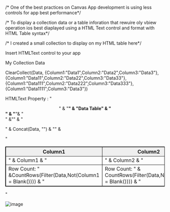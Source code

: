 /* One of the best practices on Canvas App development is using less controls for app best performance*/

/* To display a collection data or a table inforation that rewuire oly vbiew operation ios best diaplayed using a HTML Text control and format with HTML Table syntax*/

/* I created a small collection to display on my HTML table here*/

Insert HTMLText control to your app 

My Collection Data 

ClearCollect(Data, {Column1:"Data1",Column2:"Data2",Column3:"Data3"},{Column1:"Data11",Column2:"Data22",Column3:"Data33"},{Column1:"Data111",Column2:"Data222",Column3:"Data333"}, {Column1:"Data1111",Column3:"Data3"})


 HTMLText Property : 
 "<center>" & "<b>" & "Data Table" &   "</center>"  & "</b>"&  "<br>" &"<table width='100%' border='1' cellpadding='4' style='border:1px solid black; border-collapse:collapse'>" & "<tr style='background-color:#efefef'>
   <th>Column1 </th> <th> Column2 </th> <th> Column3 </th> 
     </tr> <tr>" &
         Concat(Data,
             "<td>" & Column1 & " </td>
              <td>" & Column2 & " </td>
 <td>" & Column3 & " </td>
    </tr><tr>") & "<tr> <td> Row Count: " &CountRows(Filter(Data,Not(Column1 = Blank()))) & "</td> <td>Row Count: " & CountRows(Filter(Data,Not(Column2 = Blank()))) & "</td> <td> Row Count: " &CountRows(Filter(Data,Not(Column3 = Blank()))) & "</td> </tr>" & 

"</table>" 

![image](https://github.com/GeeksDam/PowerApps/assets/98710158/9629f45c-32c0-49cb-b20e-baebb1c52d09)



